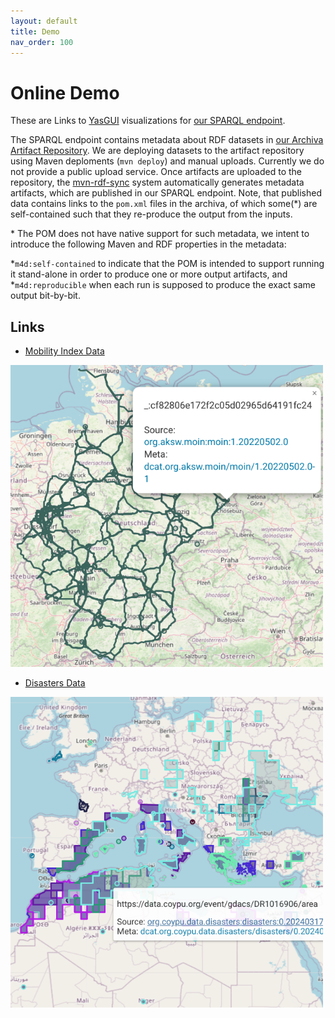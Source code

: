 ```yaml
---
layout: default
title: Demo
nav_order: 100
---
```


# Online Demo

These are Links to [YasGUI](https://yasgui.triply.cc/) visualizations for [our SPARQL endpoint](https://maven.aksw.org/sparql).

The SPARQL endpoint contains metadata about RDF datasets in [our Archiva Artifact Repository](https://maven.aksw.org/).
We are deploying datasets to the artifact repository using Maven deploments (`mvn deploy`) and manual uploads. Currently we do not provide a public upload service.
Once artifacts are uploaded to the repository, the [mvn-rdf-sync](sync/index.md) system automatically generates metadata artifacts, which are published in our SPARQL endpoint.
Note, that published data contains links to the `pom.xml` files in the archiva, of which some(\*) are self-contained such that they re-produce the output from the inputs.

\* The POM does not have native support for such metadata, we intent to introduce the following Maven and RDF properties in the metadata:

*`m4d:self-contained` to indicate that the POM is intended to support running it stand-alone in order to produce one or more output artifacts, and
*`m4d:reproducible` when each run is supposed to produce the exact same output bit-by-bit.

## Links

* [Mobility Index Data](https://api.triplydb.com/s/24BRwf-Ef)

<img src="images/2024-04-02-demo-moin.png" width="500px" />

* [Disasters Data](https://api.triplydb.com/s/17MgzHpWq)

<img src="images/2024-04-02-demo-disasters.png" width="500px" />

